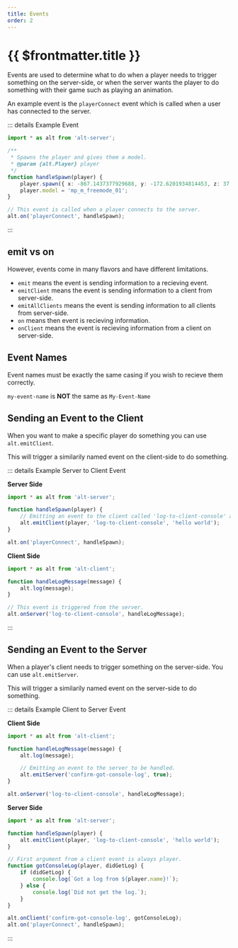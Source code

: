 ```yaml
---
title: Events
order: 2
---
```


# {{ $frontmatter.title }}

Events are used to determine what to do when a player needs to trigger something on the server-side, or when the server wants the player to do something with their game such as playing an animation.

An example event is the `playerConnect` event which is called when a user has connected to the server.

::: details Example Event

```ts
import * as alt from 'alt-server';

/**
 * Spawns the player and gives them a model.
 * @param {alt.Player} player
 */
function handleSpawn(player) {
    player.spawn({ x: -867.1437377929688, y: -172.6201934814453, z: 37.799232482910156 });
    player.model = 'mp_m_freemode_01';
}

// This event is called when a player connects to the server.
alt.on('playerConnect', handleSpawn);
```

:::

## emit vs on

However, events come in many flavors and have different limitations.

* `emit` means the event is sending information to a recieving event.
* `emitClient` means the event is sending information to a client from server-side.
* `emitAllClients` means the event is sending information to all clients from server-side.
* `on` means then event is recieving information.
* `onClient` means the event is recieving information from a client on server-side.

## Event Names

Event names must be exactly the same casing if you wish to recieve them correctly.

`my-event-name` is **NOT** the same as `My-Event-Name`

## Sending an Event to the Client

When you want to make a specific player do something you can use `alt.emitClient`.

This will trigger a similarily named event on the client-side to do something.

::: details Example Server to Client Event

**Server Side**

```ts
import * as alt from 'alt-server';

function handleSpawn(player) {
    // Emitting an event to the client called 'log-to-client-console' and passing some arguments.
    alt.emitClient(player, 'log-to-client-console', 'hello world');
}

alt.on('playerConnect', handleSpawn);
```

**Client Side**

```ts
import * as alt from 'alt-client';

function handleLogMessage(message) {
    alt.log(message);
}

// This event is triggered from the server.
alt.onServer('log-to-client-console', handleLogMessage);
```

:::

## Sending an Event to the Server

When a player's client needs to trigger something on the server-side. You can use `alt.emitServer`.

This will trigger a similarily named event on the server-side to do something.

::: details Example Client to Server Event

**Client Side**

```ts
import * as alt from 'alt-client';

function handleLogMessage(message) {
    alt.log(message);

    // Emitting an event to the server to be handled.
    alt.emitServer('confirm-got-console-log', true);
}

alt.onServer('log-to-client-console', handleLogMessage);
```

**Server Side**

```ts
import * as alt from 'alt-server';

function handleSpawn(player) {
    alt.emitClient(player, 'log-to-client-console', 'hello world');
}

// First argument from a client event is always player.
function gotConsoleLog(player, didGetLog) {
    if (didGetLog) {
        console.log(`Got a log from ${player.name}!`);
    } else {
        console.log(`Did not get the log.`);
    }
}

alt.onClient('confirm-got-console-log', gotConsoleLog);
alt.on('playerConnect', handleSpawn);
```

:::